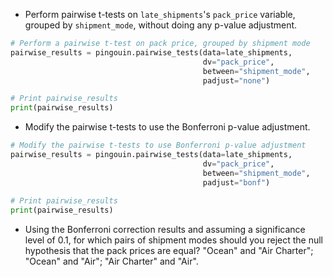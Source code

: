 - Perform pairwise t-tests on `late_shipments`'s `pack_price` variable, grouped by `shipment_mode`, without doing any p-value adjustment.
```Python
# Perform a pairwise t-test on pack price, grouped by shipment mode
pairwise_results = pingouin.pairwise_tests(data=late_shipments, 
										   dv="pack_price", 
										   between="shipment_mode", 
										   padjust="none") 

# Print pairwise_results
print(pairwise_results)
```
- Modify the pairwise t-tests to use the Bonferroni p-value adjustment.
```Python
# Modify the pairwise t-tests to use Bonferroni p-value adjustment
pairwise_results = pingouin.pairwise_tests(data=late_shipments, 
                                           dv="pack_price",
                                           between="shipment_mode",
                                           padjust="bonf")
                                           
# Print pairwise_results
print(pairwise_results)
```
- Using the Bonferroni correction results and assuming a significance level of 0.1, for which pairs of shipment modes should you reject the null hypothesis that the pack prices are equal?
"Ocean" and "Air Charter"; "Ocean" and "Air"; "Air Charter" and "Air".
